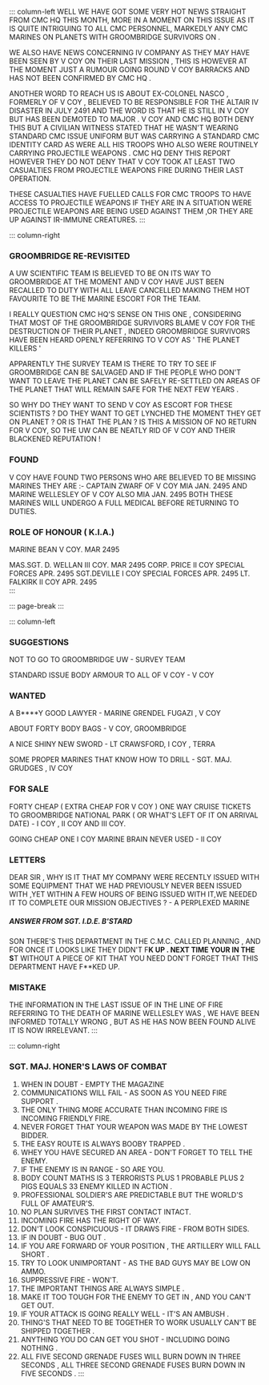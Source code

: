 ::: column-left
WELL WE HAVE GOT SOME VERY HOT NEWS STRAIGHT FROM CMC HQ THIS MONTH,
MORE IN A MOMENT ON THIS ISSUE AS IT IS QUITE INTRIGUING TO ALL CMC
PERSONNEL, MARKEDLY ANY CMC MARINES ON PLANETS WITH GROOMBRIDGE SURVIVORS
ON .

WE ALSO HAVE NEWS CONCERNING IV COMPANY AS  THEY MAY HAVE BEEN  SEEN
BY V COY ON  THEIR LAST MISSION , THIS IS HOWEVER AT THE MOMENT JUST
 A RUMOUR GOING ROUND  V COY BARRACKS AND HAS NOT BEEN CONFIRMED BY
CMC HQ . 

ANOTHER WORD TO REACH US IS ABOUT EX-COLONEL NASCO , FORMERLY OF V
COY , BELIEVED TO BE RESPONSIBLE FOR THE ALTAIR IV DISASTER  IN JULY
2491 AND THE WORD  IS THAT HE IS STILL IN V COY BUT HAS BEEN DEMOTED
TO MAJOR .           V COY AND CMC HQ BOTH   DENY THIS BUT A CIVILIAN
WITNESS STATED THAT HE WASN'T WEARING  STANDARD CMC  ISSUE UNIFORM
BUT WAS CARRYING A STANDARD  CMC IDENTITY  CARD AS WERE ALL HIS TROOPS
 WHO ALSO WERE ROUTINELY CARRYING PROJECTILE WEAPONS .  CMC HQ DENY
THIS REPORT HOWEVER THEY DO NOT DENY THAT V COY TOOK AT LEAST TWO
CASUALTIES FROM PROJECTILE WEAPONS FIRE DURING THEIR LAST OPERATION.

THESE CASUALTIES HAVE FUELLED CALLS  FOR CMC TROOPS TO HAVE ACCESS
TO PROJECTILE WEAPONS  IF THEY ARE IN A SITUATION WERE PROJECTILE
WEAPONS ARE BEING USED AGAINST THEM ,OR THEY ARE UP AGAINST IR-IMMUNE
CREATURES.
:::

::: column-right
### GROOMBRIDGE RE-REVISITED

A UW SCIENTIFIC TEAM IS BELIEVED TO BE ON ITS WAY TO GROOMBRIDGE AT
THE MOMENT AND V COY  HAVE JUST BEEN RECALLED TO DUTY WITH ALL LEAVE
CANCELLED MAKING THEM HOT FAVOURITE TO BE THE MARINE ESCORT FOR THE
TEAM.

I  REALLY QUESTION CMC HQ'S SENSE ON THIS ONE , CONSIDERING THAT MOST
OF THE GROOMBRIDGE SURVIVORS BLAME V COY FOR THE DESTRUCTION OF THEIR
PLANET , INDEED GROOMBRIDGE SURVIVORS HAVE  BEEN HEARD OPENLY REFERRING
TO V COY AS ' THE PLANET KILLERS '

APPARENTLY THE SURVEY  TEAM IS THERE TO TRY TO SEE IF GROOMBRIDGE
CAN BE SALVAGED AND IF THE PEOPLE WHO DON'T WANT TO LEAVE THE PLANET
CAN BE SAFELY RE-SETTLED ON AREAS OF THE PLANET THAT WILL REMAIN SAFE
FOR THE NEXT FEW YEARS .

SO WHY DO THEY WANT TO SEND V COY AS ESCORT FOR THESE SCIENTISTS ?
DO THEY WANT TO GET LYNCHED THE MOMENT THEY GET ON PLANET ? OR IS
THAT THE PLAN ? IS THIS A MISSION OF NO RETURN FOR V COY, SO THE UW
CAN BE NEATLY RID OF V COY AND THEIR BLACKENED REPUTATION !

### FOUND

V COY HAVE FOUND TWO PERSONS  WHO ARE BELIEVED TO BE MISSING MARINES
THEY ARE :- CAPTAIN ZWARF OF V COY MIA JAN. 2495        AND MARINE
WELLESLEY OF V COY ALSO MIA JAN. 2495  BOTH THESE MARINES WILL UNDERGO
A FULL MEDICAL BEFORE RETURNING TO DUTIES.

### ROLE OF HONOUR ( K.I.A.)

MARINE BEAN V COY. MAR 2495                             

MAS.SGT. D. WELLAN III COY. MAR 2495                   CORP. PRICE
 II COY SPECIAL FORCES APR. 2495  SGT.DEVILLE I COY SPECIAL FORCES
APR. 2495  LT. FALKIRK II COY APR. 2495       
:::

::: page-break
:::

::: column-left
### SUGGESTIONS

NOT TO GO TO GROOMBRIDGE UW - SURVEY  TEAM

STANDARD ISSUE BODY ARMOUR TO ALL OF V COY - V COY

### WANTED 

A B****Y GOOD LAWYER - MARINE GRENDEL FUGAZI , V COY

 ABOUT FORTY BODY BAGS - V COY, GROOMBRIDGE

A NICE SHINY NEW SWORD - LT CRAWSFORD, I COY , TERRA

SOME PROPER MARINES THAT KNOW HOW TO DRILL - SGT. MAJ. GRUDGES , IV
COY

### FOR SALE

FORTY  CHEAP ( EXTRA CHEAP FOR V COY ) ONE WAY CRUISE TICKETS TO GROOMBRIDGE
NATIONAL PARK ( OR WHAT'S LEFT OF IT ON ARRIVAL DATE) - I COY , II
COY AND III COY.

GOING CHEAP ONE I COY MARINE BRAIN NEVER USED - II COY

### LETTERS

DEAR SIR , WHY IS IT THAT MY COMPANY WERE RECENTLY ISSUED WITH SOME
EQUIPMENT THAT WE HAD PREVIOUSLY NEVER BEEN ISSUED WITH ,YET WITHIN
A FEW HOURS OF BEING ISSUED WITH IT,WE NEEDED IT TO COMPLETE OUR MISSION
OBJECTIVES ?           - A PERPLEXED MARINE

##### ANSWER FROM SGT. I.D.E. B'STARD

SON THERE'S THIS DEPARTMENT IN THE C.M.C. CALLED PLANNING , AND FOR
ONCE IT LOOKS LIKE THEY DIDN'T F**K UP . NEXT TIME YOUR IN THE S**T
WITHOUT A PIECE OF KIT THAT YOU NEED DON'T FORGET THAT THIS DEPARTMENT
HAVE F**KED UP.

### MISTAKE

THE INFORMATION IN THE LAST ISSUE OF IN THE LINE OF FIRE REFERRING
TO THE DEATH OF MARINE WELLESLEY WAS , WE HAVE BEEN INFORMED TOTALLY
WRONG , BUT AS HE HAS NOW BEEN FOUND ALIVE  IT IS NOW IRRELEVANT.
:::

::: column-right
### SGT. MAJ. HONER'S LAWS OF COMBAT

1.  WHEN IN DOUBT - EMPTY THE MAGAZINE
2. COMMUNICATIONS WILL FAIL - AS SOON AS YOU NEED FIRE SUPPORT .
3. THE ONLY THING MORE ACCURATE THAN INCOMING FIRE IS INCOMING FRIENDLY
FIRE.
4. NEVER FORGET THAT YOUR WEAPON WAS MADE BY THE LOWEST BIDDER.
5. THE EASY ROUTE IS ALWAYS BOOBY TRAPPED .
6. WHEY YOU HAVE SECURED AN AREA - DON'T FORGET TO TELL THE ENEMY.
7. IF THE ENEMY IS IN RANGE - SO ARE YOU.
8. BODY COUNT MATHS IS 3 TERRORISTS PLUS 1 PROBABLE PLUS 2 PIGS EQUALS
33 ENEMY KILLED IN ACTION  .
9. PROFESSIONAL SOLDIER'S ARE PREDICTABLE BUT THE WORLD'S FULL OF
AMATEUR'S.
10. NO PLAN SURVIVES THE FIRST CONTACT INTACT.
11. INCOMING FIRE HAS THE RIGHT OF WAY.
12. DON'T LOOK CONSPICUOUS - IT DRAWS FIRE - FROM BOTH SIDES. 
13. IF IN DOUBT - BUG OUT .
14. IF YOU ARE FORWARD OF YOUR POSITION , THE ARTILLERY WILL FALL
SHORT .
15. TRY TO LOOK UNIMPORTANT - AS THE BAD GUYS MAY BE LOW ON AMMO.
16. SUPPRESSIVE FIRE - WON'T.
17. THE IMPORTANT THINGS ARE ALWAYS SIMPLE .
18. MAKE IT TOO TOUGH FOR THE ENEMY TO GET IN , AND YOU CAN'T GET
OUT.
19. IF YOUR ATTACK IS GOING REALLY WELL - IT'S AN AMBUSH .
20. THING'S THAT NEED TO BE TOGETHER TO WORK USUALLY CAN'T BE SHIPPED
TOGETHER . 
21. ANYTHING YOU DO CAN GET YOU SHOT - INCLUDING DOING NOTHING . 
22. ALL FIVE SECOND GRENADE FUSES WILL BURN DOWN IN THREE SECONDS
, ALL THREE SECOND GRENADE FUSES BURN DOWN IN FIVE SECONDS .
:::